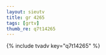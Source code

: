 ```yaml
--- 
layout: sieutv
title: gr 4265
tags: [grtv]
thumb_re: q7t14265
---
```

{% include tvadv key="q7t14265" %} 
